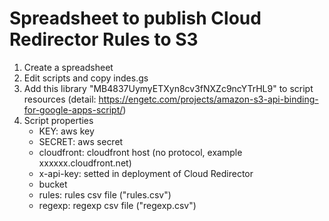 # Spreadsheet to publish Cloud Redirector Rules to S3

1. Create a spreadsheet
1. Edit scripts and copy indes.gs
1. Add this library "MB4837UymyETXyn8cv3fNXZc9ncYTrHL9" to script resources (detail: https://engetc.com/projects/amazon-s3-api-binding-for-google-apps-script/)
1. Script properties
    * KEY: aws key
    * SECRET: aws secret
    * cloudfront: cloudfront host (no protocol, example xxxxxx.cloudfront.net)
    * x-api-key: setted in deployment of Cloud Redirector
    * bucket
    * rules: rules csv file ("rules.csv") 
    * regexp: regexp csv file ("regexp.csv") 
